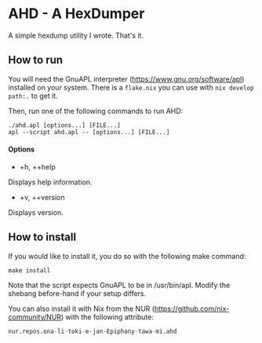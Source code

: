 # AHD - A HexDumper

A simple hexdump utility I wrote. That's it.

## How to run

You will need the GnuAPL interpreter (https://www.gnu.org/software/apl)
installed on your system. There is a `flake.nix` you can use with
`nix develop path:.` to get it.

Then, run one of the following commands to run AHD:

```
./ahd.apl [options...] [FILE...]
apl --script ahd.apl -- [options...] [FILE...]
```

#### Options

- +h, ++help

Displays help information.

- +v, ++version

Displays version.

## How to install

If you would like to install it, you do so with the following make command:

```
make install
```

Note that the script expects GnuAPL to be in /usr/bin/apl. Modify the shebang
before-hand if your setup differs.

You can also install it with Nix from the NUR
(https://github.com/nix-community/NUR) with the following attribute:

```nix
nur.repos.ona-li-toki-e-jan-Epiphany-tawa-mi.ahd
```
